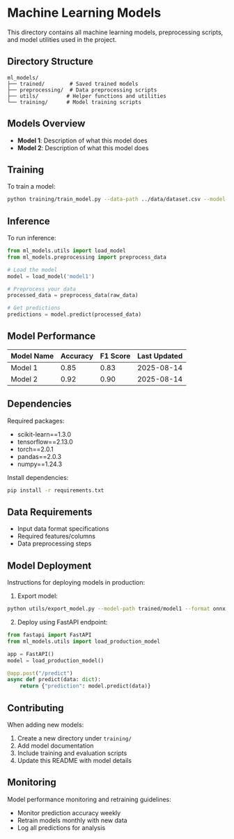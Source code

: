 # Machine Learning Models

This directory contains all machine learning models, preprocessing scripts, and model utilities used in the project.

## Directory Structure

```
ml_models/
├── trained/        # Saved trained models
├── preprocessing/  # Data preprocessing scripts
├── utils/         # Helper functions and utilities
└── training/      # Model training scripts
```

## Models Overview

- **Model 1**: Description of what this model does
- **Model 2**: Description of what this model does

## Training

To train a model:

```bash
python training/train_model.py --data-path ../data/dataset.csv --model-name model1
```

## Inference

To run inference:

```python
from ml_models.utils import load_model
from ml_models.preprocessing import preprocess_data

# Load the model
model = load_model('model1')

# Preprocess your data
processed_data = preprocess_data(raw_data)

# Get predictions
predictions = model.predict(processed_data)
```

## Model Performance

| Model Name | Accuracy | F1 Score | Last Updated |
|------------|----------|-----------|--------------|
| Model 1    | 0.85     | 0.83      | 2025-08-14  |
| Model 2    | 0.92     | 0.90      | 2025-08-14  |

## Dependencies

Required packages:
- scikit-learn==1.3.0
- tensorflow==2.13.0
- torch==2.0.1
- pandas==2.0.3
- numpy==1.24.3

Install dependencies:
```bash
pip install -r requirements.txt
```

## Data Requirements

- Input data format specifications
- Required features/columns
- Data preprocessing steps

## Model Deployment

Instructions for deploying models in production:

1. Export model:
```bash
python utils/export_model.py --model-path trained/model1 --format onnx
```

2. Deploy using FastAPI endpoint:
```python
from fastapi import FastAPI
from ml_models.utils import load_production_model

app = FastAPI()
model = load_production_model()

@app.post("/predict")
async def predict(data: dict):
    return {"prediction": model.predict(data)}
```

## Contributing

When adding new models:
1. Create a new directory under `training/`
2. Add model documentation
3. Include training and evaluation scripts
4. Update this README with model details

## Monitoring

Model performance monitoring and retraining guidelines:
- Monitor prediction accuracy weekly
- Retrain models monthly with new data
- Log all predictions for analysis